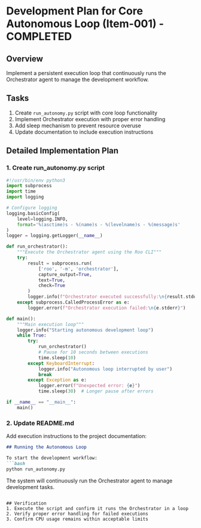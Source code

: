 # Development Plan for Core Autonomous Loop (Item-001) - COMPLETED

## Overview
Implement a persistent execution loop that continuously runs the Orchestrator agent to manage the development workflow.

## Tasks
1. Create `run_autonomy.py` script with core loop functionality
2. Implement Orchestrator execution with proper error handling
3. Add sleep mechanism to prevent resource overuse
4. Update documentation to include execution instructions

## Detailed Implementation Plan

### 1. Create run_autonomy.py script
```python
#!/usr/bin/env python3
import subprocess
import time
import logging

# Configure logging
logging.basicConfig(
    level=logging.INFO,
    format='%(asctime)s - %(name)s - %(levelname)s - %(message)s'
)
logger = logging.getLogger(__name__)

def run_orchestrator():
    """Execute the Orchestrator agent using the Roo CLI"""
    try:
        result = subprocess.run(
            ['roo', '-m', 'orchestrator'],
            capture_output=True,
            text=True,
            check=True
        )
        logger.info(f"Orchestrator executed successfully:\n{result.stdout}")
    except subprocess.CalledProcessError as e:
        logger.error(f"Orchestrator execution failed:\n{e.stderr}")

def main():
    """Main execution loop"""
    logger.info("Starting autonomous development loop")
    while True:
        try:
            run_orchestrator()
            # Pause for 10 seconds between executions
            time.sleep(10)
        except KeyboardInterrupt:
            logger.info("Autonomous loop interrupted by user")
            break
        except Exception as e:
            logger.error(f"Unexpected error: {e}")
            time.sleep(30)  # Longer pause after errors

if __name__ == "__main__":
    main()
```

### 2. Update README.md
Add execution instructions to the project documentation:
```markdown
## Running the Autonomous Loop

To start the development workflow:
```bash
python run_autonomy.py
```

The system will continuously run the Orchestrator agent to manage development tasks.
```

## Verification
1. Execute the script and confirm it runs the Orchestrator in a loop
2. Verify proper error handling for failed executions
3. Confirm CPU usage remains within acceptable limits